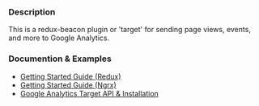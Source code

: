 ### Description

This is a redux-beacon plugin or 'target' for sending page views, events, and more to Google Analytics.

### Documention & Examples

 - [Getting Started Guide (Redux)](https://rangle.gitbook.io/redux-beacon/getting-started-redux-users)
 - [Getting Started Guide (Ngrx)](https://rangle.gitbook.io/redux-beacon/getting-started-ngrx-users)
 - [Google Analytics Target API & Installation](https://rangle.gitbook.io/redux-beacon/index/google-analytics-gtag)